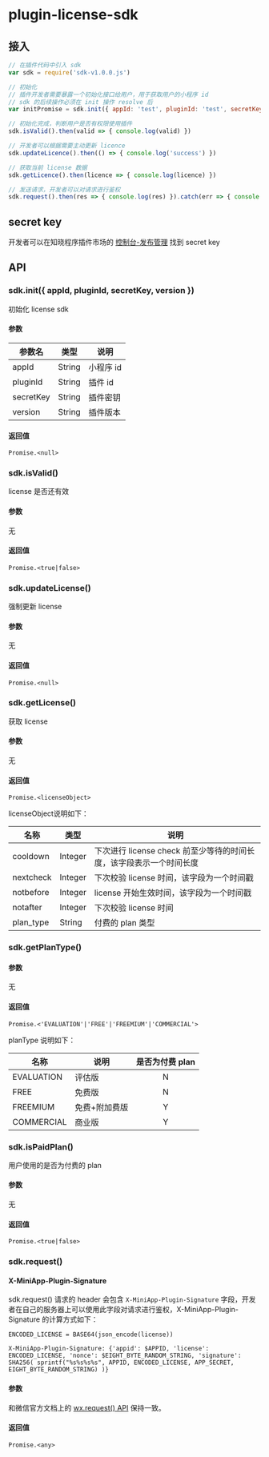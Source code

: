 # plugin-license-sdk

## 接入
```js
// 在插件代码中引入 sdk
var sdk = require('sdk-v1.0.0.js')

// 初始化
// 插件开发者需要暴露一个初始化接口给用户，用于获取用户的小程序 id
// sdk 的后续操作必须在 init 操作 resolve 后
var initPromise = sdk.init({ appId: 'test', pluginId: 'test', secretKey: 'test', version: '1.2.1' })

// 初始化完成，判断用户是否有权限使用插件
sdk.isValid().then(valid => { console.log(valid) })

// 开发者可以根据需要主动更新 licence
sdk.updateLicence().then(() => { console.log('success') })

// 获取当前 license 数据
sdk.getLicence().then(licence => { console.log(licence) })

// 发送请求，开发者可以对请求进行鉴权
sdk.request().then(res => { console.log(res) }).catch(err => { console.log(err) })
```

## secret key
开发者可以在知晓程序插件市场的 [控制台-发布管理](https://minapp.com/plugin/console/#/management/publish-plugin/) 找到 secret key
## API

### sdk.init({ appId, pluginId, secretKey, version })
初始化 license sdk

#### 参数

|参数名|类型|说明|
|------|----|----|
| appId | String| 小程序 id |
| pluginId | String | 插件 id |
| secretKey | String | 插件密钥 |
| version | String | 插件版本 |

#### 返回值
`Promise.<null>`

### sdk.isValid()
license 是否还有效

#### 参数

无

#### 返回值
`Promise.<true|false>`

### sdk.updateLicense()
强制更新 license

#### 参数

无

#### 返回值
`Promise.<null>`

### sdk.getLicense()
获取 license

#### 参数

无

#### 返回值
`Promise.<licenseObject>`

licenseObject说明如下：

|名称        | 类型 |说明|
|-----------|---- | --- |
|cooldown|   Integer | 下次进行 license check 前至少等待的时间长度，该字段表示一个时间长度 |
|nextcheck  |Integer| 下次校验 license 时间，该字段为一个时间戳 |
|notbefore |Integer| license 开始生效时间，该字段为一个时间戳 |
|notafter   |Integer| 下次校验 license 时间 |
|plan_type   |String|付费的 plan 类型|


### sdk.getPlanType()

#### 参数

无

#### 返回值
`Promise.<'EVALUATION'|'FREE'|'FREEMIUM'|'COMMERCIAL'>`

planType 说明如下：

|名称       |说明 | 是否为付费 plan |
|-----------|----| :---: |
|EVALUATION|评估版| N |
|FREE      |免费版| N |
|FREEMIUM | 免费+附加费版 | Y |
|COMMERCIAL|商业版| Y |


### sdk.isPaidPlan()
用户使用的是否为付费的 plan

#### 参数

无

#### 返回值
`Promise.<true|false>`

### sdk.request()

#### X-MiniApp-Plugin-Signature
sdk.request() 请求的 header 会包含 `X-MiniApp-Plugin-Signature` 字段，开发
者在自己的服务器上可以使用此字段对请求进行鉴权，X-MiniApp-Plugin-Signature 的计算方式如下：

```
ENCODED_LICENSE = BASE64(json_encode(license))

X-MiniApp-Plugin-Signature: {'appid': $APPID, 'license': ENCODED_LICENSE, 'nonce': $EIGHT_BYTE_RANDOM_STRING, 'signature': SHA256( sprintf("%s%s%s%s", APPID, ENCODED_LICENSE, APP_SECRET, EIGHT_BYTE_RANDOM_STRING) )}
```


#### 参数

和微信官方文档上的 [wx.request() API](https://developers.weixin.qq.com/miniprogram/dev/api/network-request.html) 保持一致。

#### 返回值
`Promise.<any>`

